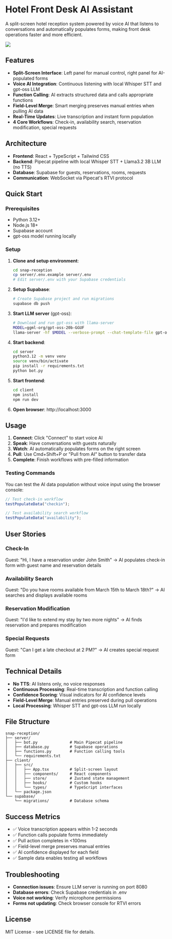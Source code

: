 # Hotel Front Desk AI Assistant

A split-screen hotel reception system powered by voice AI that listens to conversations and automatically populates forms, making front desk operations faster and more efficient.

<img src="./docs/demo.gif"/>

## Features

- **Split-Screen Interface**: Left panel for manual control, right panel for AI-populated forms
- **Voice AI Integration**: Continuous listening with local Whisper STT and gpt-oss LLM
- **Function Calling**: AI extracts structured data and calls appropriate functions
- **Field-Level Merge**: Smart merging preserves manual entries when pulling AI data
- **Real-Time Updates**: Live transcription and instant form population
- **4 Core Workflows**: Check-in, availability search, reservation modification, special requests

## Architecture

- **Frontend**: React + TypeScript + Tailwind CSS
- **Backend**: Pipecat pipeline with local Whisper STT + Llama3.2 3B LLM (no TTS)
- **Database**: Supabase for guests, reservations, rooms, requests
- **Communication**: WebSocket via Pipecat's RTVI protocol

## Quick Start

### Prerequisites

- Python 3.12+
- Node.js 18+
- Supabase account
- gpt-oss model running locally

### Setup

1. **Clone and setup environment**:

   ```bash
   cd snap-reception
   cp server/.env.example server/.env
   # Edit server/.env with your Supabase credentials
   ```

2. **Setup Supabase**:

   ```bash
   # Create Supabase project and run migrations
   supabase db push
   ```

3. **Start LLM server** (gpt-oss):

   ```bash
   # Download and run gpt-oss with llama-server
   MODEL=ggml-org/gpt-oss-20b-GGUF
   llama-server -hf $MODEL --verbose-prompt --chat-template-file gpt-oss-template.jinja --jinja --cache-reuse 128 -fa
   ```

4. **Start backend**:

   ```bash
   cd server
   python3.12 -m venv venv
   source venv/bin/activate
   pip install -r requirements.txt
   python bot.py
   ```

5. **Start frontend**:

   ```bash
   cd client
   npm install
   npm run dev
   ```

6. **Open browser**: http://localhost:3000

## Usage

1. **Connect**: Click "Connect" to start voice AI
2. **Speak**: Have conversations with guests naturally
3. **Watch**: AI automatically populates forms on the right screen
4. **Pull**: Use Cmd+Shift+P or "Pull from AI" button to transfer data
5. **Complete**: Finish workflows with pre-filled information

### Testing Commands

You can test the AI data population without voice input using the browser console:

```javascript
// Test check-in workflow
testPopulateData("checkin");

// Test availability search workflow
testPopulateData("availability");
```

## User Stories

### Check-In

Guest: "Hi, I have a reservation under John Smith"
→ AI populates check-in form with guest name and reservation details

### Availability Search

Guest: "Do you have rooms available from March 15th to March 18th?"
→ AI searches and displays available rooms

### Reservation Modification

Guest: "I'd like to extend my stay by two more nights"
→ AI finds reservation and prepares modification

### Special Requests

Guest: "Can I get a late checkout at 2 PM?"
→ AI creates special request form

## Technical Details

- **No TTS**: AI listens only, no voice responses
- **Continuous Processing**: Real-time transcription and function calling
- **Confidence Scoring**: Visual indicators for AI confidence levels
- **Field-Level Merge**: Manual entries preserved during pull operations
- **Local Processing**: Whisper STT and gpt-oss LLM run locally

## File Structure

```
snap-reception/
├── server/
│   ├── bot.py              # Main Pipecat pipeline
│   ├── database.py         # Supabase operations
│   ├── functions.py        # Function calling tools
│   └── requirements.txt
├── client/
│   ├── src/
│   │   ├── App.tsx         # Split-screen layout
│   │   ├── components/     # React components
│   │   ├── store/          # Zustand state management
│   │   ├── hooks/          # Custom hooks
│   │   └── types/          # TypeScript interfaces
│   └── package.json
└── supabase/
    └── migrations/         # Database schema
```

## Success Metrics

- ✅ Voice transcription appears within 1-2 seconds
- ✅ Function calls populate forms immediately
- ✅ Pull action completes in <100ms
- ✅ Field-level merge preserves manual entries
- ✅ AI confidence displayed for each field
- ✅ Sample data enables testing all workflows

## Troubleshooting

- **Connection issues**: Ensure LLM server is running on port 8080
- **Database errors**: Check Supabase credentials in .env
- **Voice not working**: Verify microphone permissions
- **Forms not updating**: Check browser console for RTVI errors

## License

MIT License - see LICENSE file for details.
